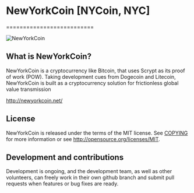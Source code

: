 # NewYorkCoin [NYCoin, NYC]
==========================

![NewYorkCoin](https://https://www.newyorkcoin.net/img/nyc_logo_wallet_2018.png)

## What is NewYorkCoin?
NewYorkCoin is a cryptocurrency like Bitcoin, that uses Scrypt as its proof of work (POW). Taking development cues from Dogecoin and Litecoin, NewYorkCoin is built as a cryptocurrency solution for frictionless global value transmission

http://newyorkcoin.net/

## License
NewYorkCoin is released under the terms of the MIT license. See [COPYING](COPYING)
for more information or see http://opensource.org/licenses/MIT.

## Development and contributions
Development is ongoing, and the development team, as well as other volunteers, can freely work in their own github branch and submit pull requests when features or bug fixes are ready.
